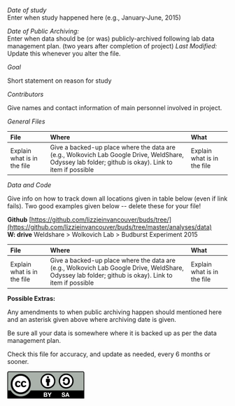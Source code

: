 _Date of study_  
Enter when study happened here (e.g., January-June, 2015)

_Date of Public Archiving:_  
Enter when data should be (or was) publicly-archived following lab data management plan.  (two years after completion of project)
_Last Modified:_  
Update this whenever you alter the file.

_Goal_  

Short statement on reason for study

_Contributors_

Give names and contact information of main personnel involved in project.

_General Files_

| __File__  |__Where__ |__What__  |
|:---       |:---      |:---      |
| Explain what is in the file | Give a backed-up place where the data are (e.g., Wolkovich Lab Google Drive, WeldShare, Odyssey lab folder; github is okay). Link to item if possible | Explain what is in the file |

_Data and Code_

Give info on how to track down all locations given in table below (even if link fails). Two good examples given below -- delete these for your file!

__Github__  [https://github.com/lizzieinvancouver/buds/tree/](https://github.com/lizzieinvancouver/buds/tree/master/analyses/data)  
__W: drive__ Weldshare > Wolkovich Lab > Budburst Experiment 2015

| __File__  |__Where__ |__What__  |
|:---       |:---      |:---      |
| Explain what is in the file | Give a backed-up place where the data are (e.g., Wolkovich Lab Google Drive, WeldShare, Odyssey lab folder; github is okay). Link to item if possible | Explain what is in the file |

__Possible Extras:__

Any amendments to when public archiving happen should mentioned here and an asterisk given above where archiving date is given.  

Be sure all your data is somewhere where it is backed up as per the data management plan.  

Check this file for accuracy, and update as needed, every 6 months or sooner.  
  
  
  
  
  
![CC License](ccimage/CC_BY-SA_icon.svg.png)
